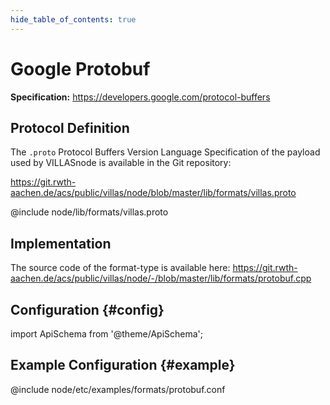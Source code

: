 ```yaml
---
hide_table_of_contents: true
---
```


# Google Protobuf

**Specification:** https://developers.google.com/protocol-buffers

## Protocol Definition

The `.proto` Protocol Buffers Version Language Specification of the payload used by VILLASnode is available in the Git repository:

https://git.rwth-aachen.de/acs/public/villas/node/blob/master/lib/formats/villas.proto

@include node/lib/formats/villas.proto

## Implementation

The source code of the format-type is available here:
https://git.rwth-aachen.de/acs/public/villas/node/-/blob/master/lib/formats/protobuf.cpp

## Configuration {#config}

import ApiSchema from '@theme/ApiSchema';

<ApiSchema example pointer="#/components/schemas/protobuf" />

## Example Configuration {#example}

@include node/etc/examples/formats/protobuf.conf
